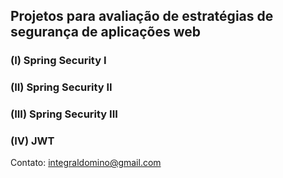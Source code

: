 ## Projetos para avaliação de estratégias de segurança de aplicações web

### (I) Spring Security I
### (II) Spring Security II
### (III) Spring Security III
### (IV) JWT

Contato: integraldomino@gmail.com
